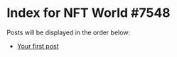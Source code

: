 # Index for NFT World #7548
Posts will be displayed in the order below:

- [Your first post](./001-first.md)

